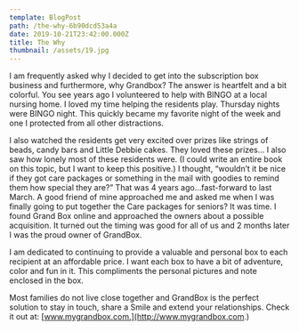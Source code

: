 ```yaml
---
template: BlogPost
path: /the-why-6b90dcd53a4a
date: 2019-10-21T23:42:00.000Z
title: The Why
thumbnail: /assets/19.jpg
---
```

<!--StartFragment-->

I am frequently asked why I decided to get into the subscription box business and furthermore, why Grandbox? The answer is heartfelt and a bit colorful. You see years ago I volunteered to help with BINGO at a local nursing home. I loved my time helping the residents play. Thursday nights were BINGO night. This quickly became my favorite night of the week and one I protected from all other distractions.

I also watched the residents get very excited over prizes like strings of beads, candy bars and Little Debbie cakes. They loved these prizes… I also saw how lonely most of these residents were. (I could write an entire book on this topic, but I want to keep this positive.) I thought, “wouldn’t it be nice if they got care packages or something in the mail with goodies to remind them how special they are?” That was 4 years ago…fast-forward to last March. A good friend of mine approached me and asked me when I was finally going to put together the Care packages for seniors? It was time. I found Grand Box online and approached the owners about a possible acquisition. It turned out the timing was good for all of us and 2 months later I was the proud owner of GrandBox.

I am dedicated to continuing to provide a valuable and personal box to each recipient at an affordable price. I want each box to have a bit of adventure, color and fun in it. This compliments the personal pictures and note enclosed in the box.

Most families do not live close together and GrandBox is the perfect solution to stay in touch, share a Smile and extend your relationships. Check it out at: [www.mygrandbox.com.](http://www.mygrandbox.com.)

<!--EndFragment-->
